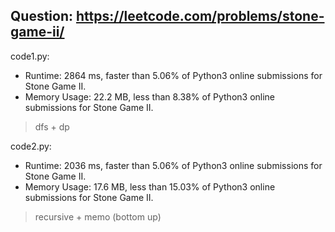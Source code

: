 ## Question: https://leetcode.com/problems/stone-game-ii/

code1.py:
* Runtime: 2864 ms, faster than 5.06% of Python3 online submissions for Stone Game II.
* Memory Usage: 22.2 MB, less than 8.38% of Python3 online submissions for Stone Game II.
> dfs + dp

code2.py:
* Runtime: 2036 ms, faster than 5.06% of Python3 online submissions for Stone Game II.
* Memory Usage: 17.6 MB, less than 15.03% of Python3 online submissions for Stone Game II.
> recursive + memo (bottom up)